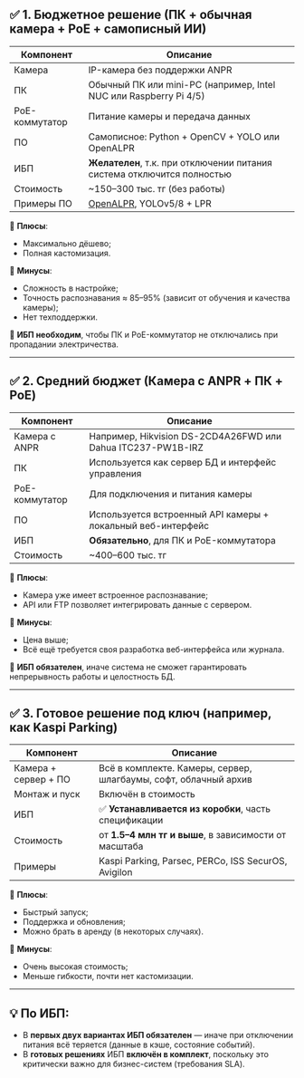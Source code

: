 ## ✅ **1. Бюджетное решение (ПК + обычная камера + PoE + самописный ИИ)**

| Компонент      | Описание                                                                |
| -------------- | ----------------------------------------------------------------------- |
| Камера         | IP-камера без поддержки ANPR                                            |
| ПК             | Обычный ПК или mini-PC (например, Intel NUC или Raspberry Pi 4/5)       |
| PoE-коммутатор | Питание камеры и передача данных                                        |
| ПО             | Самописное: Python + OpenCV + YOLO или OpenALPR                         |
| ИБП            | **Желателен**, т.к. при отключении питания система отключится полностью |
| Стоимость      | \~150–300 тыс. тг (без работы)                                          |
| Примеры ПО     | [OpenALPR](https://github.com/openalpr/openalpr), YOLOv5/8 + LPR        |

📌 **Плюсы**:

* Максимально дёшево;
* Полная кастомизация.

📌 **Минусы**:

* Сложность в настройке;
* Точность распознавания ≈ 85–95% (зависит от обучения и качества камеры);
* Нет техподдержки.

📌 **ИБП необходим**, чтобы ПК и PoE-коммутатор не отключались при пропадании электричества.

---

## ✅ **2. Средний бюджет (Камера с ANPR + ПК + PoE)**

| Компонент      | Описание                                                     |
| -------------- | ------------------------------------------------------------ |
| Камера с ANPR  | Например, Hikvision DS-2CD4A26FWD или Dahua ITC237-PW1B-IRZ  |
| ПК             | Используется как сервер БД и интерфейс управления            |
| PoE-коммутатор | Для подключения и питания камеры                             |
| ПО             | Используется встроенный API камеры + локальный веб-интерфейс |
| ИБП            | **Обязательно**, для ПК и PoE-коммутатора                    |
| Стоимость      | \~400–600 тыс. тг                                            |

📌 **Плюсы**:

* Камера уже имеет встроенное распознавание;
* API или FTP позволяет интегрировать данные с сервером.

📌 **Минусы**:

* Цена выше;
* Всё ещё требуется своя разработка веб-интерфейса или журнала.

📌 **ИБП обязателен**, иначе система не сможет гарантировать непрерывность работы и целостность БД.

---

## ✅ **3. Готовое решение под ключ (например, как Kaspi Parking)**

| Компонент            | Описание                                                         |
| -------------------- | ---------------------------------------------------------------- |
| Камера + сервер + ПО | Всё в комплекте. Камеры, сервер, шлагбаумы, софт, облачный архив |
| Монтаж и пуск        | Включён в стоимость                                              |
| ИБП                  | ✅ **Устанавливается из коробки**, часть спецификации             |
| Стоимость            | от **1.5–4 млн тг и выше**, в зависимости от масштаба            |
| Примеры              | Kaspi Parking, Parsec, PERCo, ISS SecurOS, Avigilon              |

📌 **Плюсы**:

* Быстрый запуск;
* Поддержка и обновления;
* Можно брать в аренду (в некоторых случаях).

📌 **Минусы**:

* Очень высокая стоимость;
* Меньше гибкости, почти нет кастомизации.

---

## 💡 По ИБП:

* В **первых двух вариантах ИБП обязателен** — иначе при отключении питания всё теряется (данные в кэше, состояние событий).
* В **готовых решениях** ИБП **включён в комплект**, поскольку это критически важно для бизнес-систем (требования SLA).